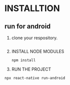 # INSTALLTION
## run for android

1. clone your respository.
   ```
   ```
2. INSTALL NODE MODULES
   ```
   npm install
   ```
3. RUN THE PROJECT
 ```
npx react-native run-android
```
